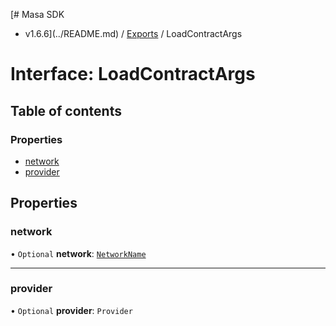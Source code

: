 [# Masa SDK
 - v1.6.6](../README.md) / [Exports](../modules.md) / LoadContractArgs

# Interface: LoadContractArgs

## Table of contents

### Properties

- [network](LoadContractArgs.md#network)
- [provider](LoadContractArgs.md#provider)

## Properties

### network

• `Optional` **network**: [`NetworkName`](../modules.md#networkname)

___

### provider

• `Optional` **provider**: `Provider`
